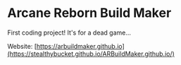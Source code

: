 # Arcane Reborn Build Maker

  First coding project! It's for a dead game...
  
  Website: [https://arbuildmaker.github.io](https://stealthybucket.github.io/ARBuildMaker.github.io/)
